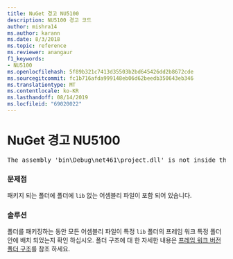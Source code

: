 ```yaml
---
title: NuGet 경고 NU5100
description: NU5100 경고 코드
author: mishra14
ms.author: karann
ms.date: 8/3/2018
ms.topic: reference
ms.reviewer: anangaur
f1_keywords:
- NU5100
ms.openlocfilehash: 5f89b321c7413d35503b2bd645426dd2b8672cde
ms.sourcegitcommit: fc1b716afda999148eb06d62beedb350643eb346
ms.translationtype: MT
ms.contentlocale: ko-KR
ms.lasthandoff: 08/14/2019
ms.locfileid: "69020022"
---
```

# <a name="nuget-warning-nu5100"></a>NuGet 경고 NU5100
<pre>The assembly 'bin\Debug\net461\project.dll' is not inside the 'lib' folder and hence it won't be added as a reference when the package is installed into a project. Move it into the 'lib' folder if it needs to be referenced.</pre>

### <a name="issue"></a>문제점

패키지 되는 폴더에 폴더에 `lib` 없는 어셈블리 파일이 포함 되어 있습니다.


### <a name="solution"></a>솔루션

폴더를 패키징하는 동안 모든 어셈블리 파일이 특정 `lib` 폴더의 프레임 워크 특정 폴더 안에 배치 되었는지 확인 하십시오. 폴더 구조에 대 한 자세한 내용은 [프레임 워크 버전 폴더 구조](../../create-packages/supporting-multiple-target-frameworks.md#framework-version-folder-structure)를 참조 하세요.

